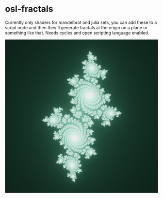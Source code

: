 # osl-fractals

Currently only shaders for mandelbrot and julia sets, you can add these to a script node and then they'll generate fractals at the origin on a plane or something like that. Needs cycles and open scripting language enabled.

![](https://github.com/OscarSaharoy/osl-fractals/blob/master/julia.png)

